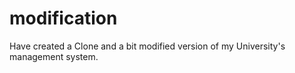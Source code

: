# modification
Have created a Clone and a bit modified version of my University's management system.
